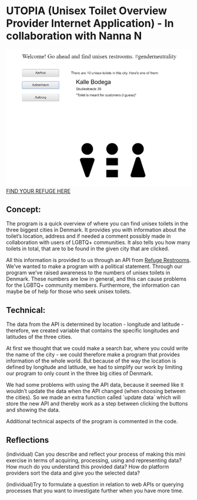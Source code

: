 # UTOPIA (Unisex Toilet Overview Provider Internet Application) - In collaboration with Nanna N
![alt tekst](Udklip1.PNG) 
[FIND YOUR REFUGE HERE](https://rawgit.com/Margretexie/Mini_ex/master/mini_ex8/empty-example/index.html)

## Concept:
The program is a quick overview of where you can find unisex toilets in the three biggest cities in Denmark. It provides you with information about the toilet’s location, address and if needed a comment possibly made in collaboration with users of LGBTQ+ communities. It also tells you how many toilets in total, that are to be found in the given city that are clicked.   

All this information is provided to us through an API from [Refuge Restrooms](www.refugerestrooms.org/). We’ve wanted to make a program with a political statement. Through our program we’ve raised awareness to the numbers of unisex toilets in Denmark. These numbers are low in general, and this can cause problems for the LGBTQ+ community members. Furthermore, the information can maybe be of help for those who seek unisex toilets.
## Technical:
The data from the API is determined by location - longitude and latitude - therefore, we created variable that contains the specific longitudes and latitudes of the three cities. 

At first we thought that we could make a search bar, where you could write the name of the city - we could therefore make a program that provides information of the whole world. But because of the way the location is defined by longitude and latitude, we had to simplify our work by limiting our program to only count in the three big cities of Denmark. 

We had some problems with using the API data, because it seemed like it wouldn’t update the data when the API changed (when choosing between the cities). So we made an extra function called ´update data´ which will store the new API and thereby work as a step between clicking the buttons and showing the data.

Additional technical aspects of the program is commented in the code.


## Reflections
(individual) Can you describe and reflect your process of making this mini exercise in terms of acquiring, processing, using and representing data? How much do you understand this provided data? How do platform providers sort the data and give you the selected data?


(individual)Try to formulate a question in relation to web APIs or querying processes that you want to investigate further when you have more time.

